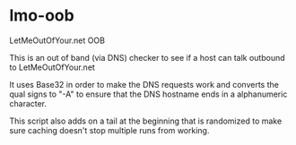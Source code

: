 # lmo-oob
LetMeOutOfYour.net OOB

This is an out of band (via DNS) checker to see if a host can talk outbound to LetMeOutOfYour.net

It uses Base32 in order to make the DNS requests work and converts the qual signs to "-A" to
ensure that the DNS hostname ends in a alphanumeric character.

This script also adds on a tail at the beginning that is randomized to make sure caching doesn't
stop multiple runs from working.
